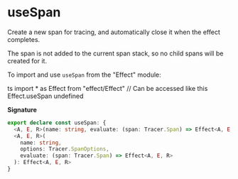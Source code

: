 # useSpan

Create a new span for tracing, and automatically close it when the effect
completes.

The span is not added to the current span stack, so no child spans will be
created for it.

To import and use `useSpan` from the "Effect" module:

ts
import \* as Effect from "effect/Effect"
// Can be accessed like this
Effect.useSpan
undefined

**Signature**

```ts
export declare const useSpan: {
  <A, E, R>(name: string, evaluate: (span: Tracer.Span) => Effect<A, E, R>): Effect<A, E, R>
  <A, E, R>(
    name: string,
    options: Tracer.SpanOptions,
    evaluate: (span: Tracer.Span) => Effect<A, E, R>
  ): Effect<A, E, R>
}
```

